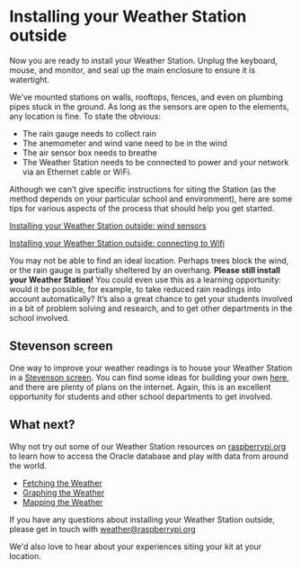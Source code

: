 # Installing your Weather Station outside

Now you are ready to install your Weather Station. Unplug the keyboard, mouse, and monitor, and seal up the main enclosure to ensure it is watertight.

We’ve mounted stations on walls, rooftops, fences, and even on plumbing pipes stuck in the ground. As long as the sensors are open to the elements, any location is fine. To state the obvious:

- The rain gauge needs to collect rain
- The anemometer and wind vane need to be in the wind
- The air sensor box needs to breathe
- The Weather Station needs to be connected to power and your network via an Ethernet cable or WiFi.

Although we can’t give specific instructions for siting the Station (as the method depends on your particular school and environment), here are some tips for various aspects of the process that should help you get started.

[Installing your Weather Station outside: wind sensors](outside1.md)

[Installing your Weather Station outside: connecting to Wifi](outside2.md)

You may not be able to find an ideal location. Perhaps trees block the wind, or the rain gauge is partially sheltered by an overhang.  **Please still install your Weather Station!** You could even use this as a learning opportunity: would it be possible, for example, to take reduced rain readings into account automatically? It’s also a great chance to get your students involved in a bit of problem solving and research, and to get other departments in the school involved.

## Stevenson screen

One way to improve your weather readings is to house your Weather Station in a [Stevenson screen](http://www.weatherforschools.me.uk/html/settingup.html). You can find some ideas for building your own [here](http://www.weatherforschools.me.uk/html/weatherboxes.html#homemade), and there are plenty of plans on the internet. Again, this is an excellent opportunity for students and other school departments to get involved.

## What next?
Why not try out some of our Weather Station resources on [raspberrypi.org](https://raspberrypi.org) to learn how to access the Oracle database and play with data from around the world.
- [Fetching the Weather](https://www.raspberrypi.org/learning/fetching-the-weather/)
- [Graphing the Weather](https://www.raspberrypi.org/learning/graphing-the-weather/)
- [Mapping the Weather](https://www.raspberrypi.org/learning/mapping-the-weather/)

If you have any questions about installing your Weather Station outside, please get in touch with weather@raspberrypi.org

We'd also love to hear about your experiences siting your kit at your location. 
